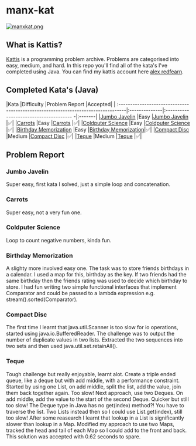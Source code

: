 # manx-kat
[![manxkat.png](https://i.postimg.cc/5NgJBYV1/manxkat.png)](https://postimg.cc/KR1CFYjs)

## What is Kattis?
[Kattis](https://open.kattis.com/) is a programming problem archive. Problems are categorised into easy, medium, and hard. In this repo you'll find all of the kata's I've completed using Java. You can find my kattis account here [alex redfearn](https://open.kattis.com/users/alex-redfearn).

## Completed Kata's (Java)
|Kata                                                                               |Difficulty     |Problem Report                           |Accepted|
| :---------------------------------------------------------------------------------|:--------------|:-------------------------------------- -|:-------|
|[Jumbo Javelin](https://open.kattis.com/problems/jumbojavelin)                     |Easy           |[Jumbo Javelin](#jumbo-javelin)          |✅|
|[Carrots](https://open.kattis.com/problems/carrots)                                |Easy           |[Carrots](#carrots)                      |✅|
|[Coldputer Science](https://open.kattis.com/problems/cold)                         |Easy           |[Coldputer Science](#coldputer-science)  |✅|
|[Birthday Memorization](https://open.kattis.com/problems/fodelsedagsmemorisering)  |Easy           |[Birthday Memorization](#birthday-memorization)|✅|
|[Compact Disc](https://open.kattis.com/problems/cd)                                |Medium         |[Compact Disc](#compact-disc)            |✅|
|[Teque](https://open.kattis.com/problems/teque)                                    |Medium         |[Teque](#teque)                          |✅|

## Problem Report

### Jumbo Javelin
Super easy, first kata I solved, just a simple loop and concatenation.

### Carrots
Super easy, not a very fun one.

### Coldputer Science
Loop to count negative numbers, kinda fun.

### Birthday Memorization
A slighty more involved easy one. The task was to store friends birthdays in a calendar. I used a map for this, birthday as the key. If two friends had the same birthday then the friends rating was used to decide which birthday to store. I had fun writing two simple functional interfaces that implement Comparator and could be passed to a lambda expression e.g. stream().sorted(Comparator).

### Compact Disc
The first time I learnt that java.util.Scanner is too slow for io operations, started using java.io.BufferedReader. The challenge was to output the number of duplicate values in two lists. Extracted the two sequences into two sets and then used java.util.set.retainAll().

### Teque
Tough challenge but really enjoyable, learnt alot. Create a triple ended queue, like a deque but with add middle, with a performance constraint. Started by using one List, on add middle, split the list, add the value, join them back together again. Too slow! Next approach, use two Deques. On add middle, add the value to the start of the second Deque. Quicker but still too slow! The Deque type in Java has no get(index) method?! You have to traverse the list. Two Lists instead then so I could use List.get(index), still too slow! After some reasearch I learnt that lookup in a List is significantly slower than lookup in a Map. Modified my approach to use two Maps, tracked the head and tail of each Map so I could add to the front and back. This solution was accepted with 0.62 seconds to spare.
